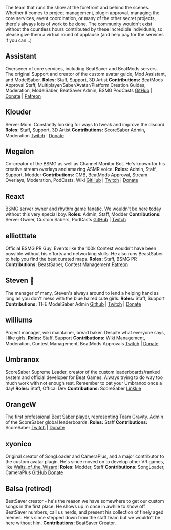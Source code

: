 <!-- TITLE: Staff -->
<!-- SUBTITLE: The team that runs the show -->

The team that runs the show at the forefront and behind the scenes. Whether it comes to project management, plugin approval, managing the core services, event coordination, or many of the other secret projects, there's always lots of work to be done. The community wouldn't exist without the countless hours contributed by these incredible individuals, so please give them a virtual round of applause (and help pay for the services if you can...)

## Assistant
Overseeer of core services, including BeatSaver and BeatMods servers. The original Support and creator of the custom avatar guide, Mod Assistant, and ModelSaber. 
**Roles:** Staff, Support, 3D Artist
**Contributions:** BeatMods Approval Staff, Multiplayer/Saber/Avatar/Platform Creation Guides, Moderation, ModelSaber, BeatSaver Admin, BSMG PodCasts
[GitHub](https://github.com/Assistant) | [Donate](https://bs.assistant.moe/Donate) | [Patreon](https://www.patreon.com/AssistantMoe)

## Klouder
Server Mom. Constantly looking for ways to tweak and improve the discord.
**Roles:** Staff, Support, 3D Artist
**Contributions:** ScoreSaber Admin, Moderation
[Twitch](https://www.twitch.tv/klouderrr) | [Donate](https://streamlabs.com/klouderrr)

## Megalon
Co-creator of the BSMG as well as Channel Monitor Bot. He's known for his creative stream overlays and amazing ASMR voice.
**Roles:** Admin, Staff, Support, Modder
**Contributions:** CMB, BeatMods Approval, Stream Overlays, Moderation, PodCasts, Wiki
[GitHub](https://github.com/megalon) | [Twitch](https://twitch.tv/megalonttv) | [Donate](https://ko-fi.com/megalon)

## Reaxt
BSMG server owner and rhythm game fanatic. We wouldn't be here today without this very special boy.
**Roles:** Admin, Staff, Modder
**Contributions:** Server Owner, Custom Sabers, PodCasts
[GitHub](https://github.com/reaxt00) | [Twitch](https://twitch.tv/reaxt)

## elliotttate
Official BSMG PR Guy. Events like the 100k Contest wouldn't have been possible without his efforts and networking skills. He also runs BeastSaber to help you find the best curated maps.
**Roles:** Staff, BSMG PR
**Contributions:** BeastSaber, Contest Management
[Patreon](https://www.patreon.com/beastsaber)

## Steven 🎀
The manager of many, Steven's always around to lend a helping hand as long as you don't mess with the blue haired cute girls.
**Roles:** Staff, Support
**Contributions:** THE ModelSaber Admin
[Github](https://github.com/DeadlyKitten) | [Twitch](https://www.twitch.tv/steventhecat)  | [Donate](https://streamlabs.com/steventhecat)

## williums
Project manager, wiki maintainer, bread baker. Despite what everyone says, I like girls.
**Roles:** Staff, Support
**Contributions:** Wiki Management, Moderation, Contest Management, BeatMods Approvals
[Twitch](https://www.twitch.tv/williums/) | [Donate](https://ko-fi.com/williums)

## Umbranox
ScoreSaber Supreme Leader, creator of the custom leaderboards/ranked system and official developer for Beat Games. Always trying to do way too much work with not enough rest. Remember to pat your Umbranox once a day!
**Roles:** Staff, Offical Dev
**Contributions:** ScoreSaber
[Linkkle](https://linkkle.com/umbranoxus)

## OrangeW
The first professional Beat Saber player, representing Team Gravity. Admin of the ScoreSaber global leaderboards.
**Roles:** Staff
**Contributions:** ScoreSaber
[Twitch](https://twitch.tv/orangew2) | [Donate](https://streamlabs.com/orangew2)

## xyonico
Original creator of SongLoader and CameraPlus, and a major contributor to the custom avatar plugin. He's since moved on to develop other VR games, like [Waltz_of_the_Wizard](https://store.steampowered.com/app/1094390/Waltz_of_the_Wizard_Extended_Edition/)!
**Roles:** Modder, Staff
**Contributions:** SongLoader, CameraPlus
[GitHub](https://github.com/xyonico/) [Donate](https://www.paypal.com/cgi-bin/webscr?cmd=_s-xclick&hosted_button_id=RRQ2MBEEEW63A)

## Balsa (retired)
BeatSaver creator - he's the reason we have somewhere to get our custom songs in the first place. He shows up in once in awhile to show off BeatSaver numbers, call us nerds, and present his collection of finely aged memes. He's since stepped down from the staff team but we wouldn't be here without him.
**Contributions:** BeatSaver Creator.


